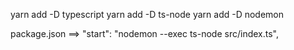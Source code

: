 yarn add -D typescript
yarn add -D ts-node
yarn add -D nodemon

package.json ==> 
    "start": "nodemon --exec ts-node src/index.ts",

